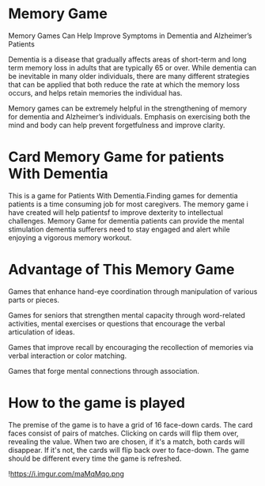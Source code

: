 # Memory Game
Memory Games Can Help Improve Symptoms in Dementia and Alzheimer’s Patients

Dementia is a disease that gradually affects areas of short-term and long term memory loss in adults that are typically 65 or over. While dementia can be inevitable in many older individuals, there are many different strategies that can be applied that both reduce the rate at which the memory loss occurs, and helps retain memories the individual has.

Memory games can be extremely helpful in the strengthening of memory for dementia and Alzheimer’s individuals. Emphasis on exercising both the mind and body can help prevent forgetfulness and improve clarity.

# Card Memory Game for patients With Dementia

This is a game for Patients With Dementia.Finding games for dementia patients is a time consuming job for most caregivers. The memory game i have created will help patientsf to improve dexterity to intellectual challenges. Memory Game for dementia patients can provide the mental stimulation dementia sufferers need to stay engaged and alert while enjoying a vigorous memory workout.

# Advantage of This Memory Game
Games that enhance hand-eye coordination through manipulation of various parts or pieces.

Games for seniors that strengthen mental capacity through word-related activities, mental exercises or questions that encourage the verbal articulation of ideas.

Games that improve recall by encouraging the recollection of memories via verbal interaction or color matching.

Games that forge mental connections through association.

# How to the game is played

The premise of the game is to have a grid of 16 face-down cards. The card faces consist of pairs of matches. Clicking on cards will flip them over, revealing the value. When two are chosen, if it's a match, both cards will disappear. If it's not, the cards will flip back over to face-down. The game should be different every time the game is refreshed.


!https://i.imgur.com/maMqMqo.png
